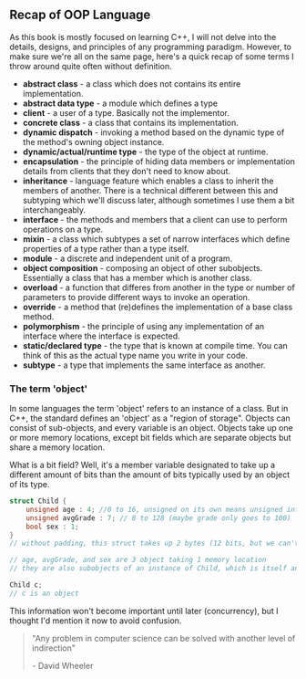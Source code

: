 ## Recap of OOP Language

As this book is mostly focused on learning C++, I will not delve into the details, designs, and principles of any programming paradigm. However, to make sure we're all on the same page, here's a quick recap of some terms I throw around quite often without definition.

* **abstract class** - a class which does not contains its entire implementation.
* **abstract data type** - a module which defines a type
* **client** - a user of a type. Basically not the implementor.
* **concrete class** - a class that contains its implementation.
* **dynamic dispatch** - invoking a method based on the dynamic type of the method's owning object instance.
* **dynamic/actual/runtime type** - the type of the object at runtime.
* **encapsulation** - the principle of hiding data members or implementation details from clients that they don't need to know about.
* **inheritance** - language feature which enables a class to inherit the members of another. There is a technical different between this and subtyping which we'll discuss later, although sometimes I use them a bit interchangeably. 
* **interface** - the methods and members that a client can use to perform operations on a type.
* **mixin** - a class which subtypes a set of narrow interfaces which define properties of a type rather than a type itself.
* **module** - a discrete and independent unit of a program.
* **object composition** - composing an object of other subobjects. Essentially a class that has a member which is another class.
* **overload** - a function that differes from another in the type or number of parameters to provide different ways to invoke an operation.
* **override** - a method that (re)defines the implementation of a base class method.
* **polymorphism** - the principle of using any implementation of an interface where the interface is expected.
* **static/declared type** - the type that is known at compile time. You can think of this as the actual type name you write in your code.
* **subtype** - a type that implements the same interface as another.

### The term 'object'

In some languages the term 'object' refers to an instance of a class. 
But in C++, the standard defines an 'object' as a "region of storage". 
Objects can consist of sub-objects, and every variable is an object. Objects take up one or more memory locations, except bit fields which are separate objects but share a memory location.

What is a bit field? Well, it's a member variable designated to take up a different amount of bits than the amount of bits typically used by an object of its type.

```C++
struct Child {
    unsigned age : 4; //0 to 16, unsigned on its own means unsigned int
    unsigned avgGrade : 7; // 0 to 128 (maybe grade only goes to 100)
    bool sex : 1;
}
// without padding, this struct takes up 2 bytes (12 bits, but we can't have 1.5 bytes)

// age, avgGrade, and sex are 3 object taking 1 memory location
// they are also subobjects of an instance of Child, which is itself an Object

Child c;
// c is an object
```

This information won't become important until later (concurrency), but I thought I'd mention it now to avoid confusion.

> "Any problem in computer science can be solved with another level of indirection"
>
> \- David Wheeler